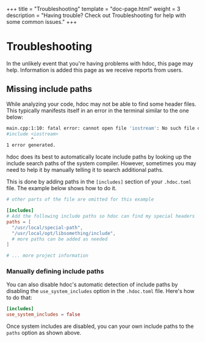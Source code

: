 +++
title = "Troubleshooting"
template = "doc-page.html"
weight = 3
description = "Having trouble? Check out Troubleshooting for help with some common issues."
+++

# Troubleshooting

In the unlikely event that you're having problems with hdoc, this page may help.
Information is added this page as we receive reports from users.

## Missing include paths
While analyzing your code, hdoc may not be able to find some header files.
This typically manifests itself in an error in the terminal similar to the one below:

```bash
main.cpp:1:10: fatal error: cannot open file 'iostream': No such file or directory
#include <iostream>
         ^
1 error generated.
```

hdoc does its best to automatically locate include paths by looking up the include search paths of the system compiler.
However, sometimes you may need to help it by manually telling it to search additional paths.

This is done by adding paths in the `[includes]` section of your `.hdoc.toml` file.
The example below shows how to do it.

```toml
# other parts of the file are omitted for this example

[includes]
# Add the following include paths so hdoc can find my special headers
paths = [
  "/usr/local/special-path",
  "/usr/local/opt/libsomething/include",
  # more paths can be added as needed
]

# ... more project information
```

### Manually defining include paths

You can also disable hdoc's automatic detection of include paths by disabling the `use_system_includes` option in the `.hdoc.toml` file.
Here's how to do that:

```toml
[includes]
use_system_includes = false
```

Once system includes are disabled, you can your own include paths to the `paths` option as shown above.
